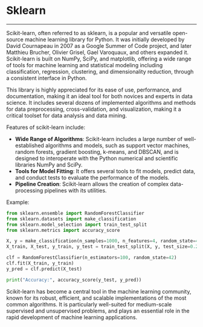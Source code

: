 # Sklearn

---

Scikit-learn, often referred to as sklearn, is a popular and versatile open-source machine learning library for Python. It was initially developed by David Cournapeau in 2007 as a Google Summer of Code project, and later Matthieu Brucher, Olivier Grisel, Gael Varoquaux, and others expanded it. Scikit-learn is built on NumPy, SciPy, and matplotlib, offering a wide range of tools for machine learning and statistical modeling including classification, regression, clustering, and dimensionality reduction, through a consistent interface in Python.

This library is highly appreciated for its ease of use, performance, and documentation, making it an ideal tool for both novices and experts in data science. It includes several dozens of implemented algorithms and methods for data preprocessing, cross-validation, and visualization, making it a critical toolset for data analysis and data mining.

Features of scikit-learn include:

- **Wide Range of Algorithms**: Scikit-learn includes a large number of well-established algorithms and models, such as support vector machines, random forests, gradient boosting, k-means, and DBSCAN, and is designed to interoperate with the Python numerical and scientific libraries NumPy and SciPy.
- **Tools for Model Fitting**: It offers several tools to fit models, predict data, and conduct tests to evaluate the performance of the models.
- **Pipeline Creation**: Scikit-learn allows the creation of complex data-processing pipelines with its utilities.

Example:
```python
from sklearn.ensemble import RandomForestClassifier
from sklearn.datasets import make_classification
from sklearn.model_selection import train_test_split
from sklearn.metrics import accuracy_score

X, y = make_classification(n_samples=1000, n_features=4, random_state=42)
X_train, X_test, y_train, y_test = train_test_split(X, y, test_size=0.25, random_state=49)

clf = RandomForestClassifier(n_estimators=100, random_state=42)
clf.fit(X_train, y_train)
y_pred = clf.predict(X_test)

print("Accuracy:", accuracy_score(y_test, y_pred))
```

Scikit-learn has become a central tool in the machine learning community, known for its robust, efficient, and scalable implementations of the most common algorithms. It is particularly well-suited for medium-scale supervised and unsupervised problems, and plays an essential role in the rapid development of machine learning applications.